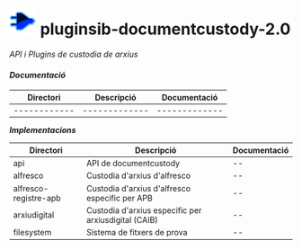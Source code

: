 # ![Logo](https://github.com/GovernIB/maven/raw/binaris/pluginsib/projectinfo_Attachments/icon.jpg) pluginsib-documentcustody-2.0
*API i Plugins de custodia de arxius*

#### ***Documentació***

Directori | Descripció | Documentació
------------ | ------------- | -------------
------------ | ------------- | -------------

***Implementacions***

Directori | Descripció | Documentació
------------ | ------------- | -------------
api | API de documentcustody | --
alfresco | Custodia d'arxius d'alfresco | -- 
alfresco-registre-apb | Custodia d'arxius d'alfresco especific per APB | --
arxiudigital | Custodia d'arxius especific per arxiusdigital (CAIB) | --
filesystem | Sistema de fitxers de prova | --
